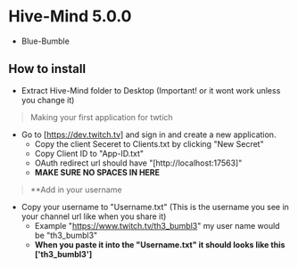 # Hive-Mind 5.0.0
 
- Blue-Bumble

## How to install
- Extract Hive-Mind folder to Desktop (Important! or it wont work unless you change it)

> Making your first application for twtich 
> 
* Go to [https://dev.twitch.tv] and sign in and create a new application.
  *  Copy the client Seceret to Clients.txt by clicking "New Secret" 
  *  Copy Client ID to "App-ID.txt"
  *  OAuth redirect url should have "[http://localhost:17563]"
  *  **MAKE SURE NO SPACES IN HERE**
> **Add in your username 
> 
* Copy your username to "Username.txt" (This is the username you see in your channel url like when you share it)
	*  Example "https://www.twitch.tv/th3_bumbl3" my user name would be "th3_bumbl3"
	*  **When you paste it into the "Username.txt" it should looks like this ['th3_bumbl3']**
